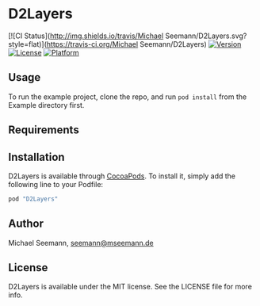 # D2Layers

[![CI Status](http://img.shields.io/travis/Michael Seemann/D2Layers.svg?style=flat)](https://travis-ci.org/Michael Seemann/D2Layers)
[![Version](https://img.shields.io/cocoapods/v/D2Layers.svg?style=flat)](http://cocoapods.org/pods/D2Layers)
[![License](https://img.shields.io/cocoapods/l/D2Layers.svg?style=flat)](http://cocoapods.org/pods/D2Layers)
[![Platform](https://img.shields.io/cocoapods/p/D2Layers.svg?style=flat)](http://cocoapods.org/pods/D2Layers)

## Usage

To run the example project, clone the repo, and run `pod install` from the Example directory first.

## Requirements

## Installation

D2Layers is available through [CocoaPods](http://cocoapods.org). To install
it, simply add the following line to your Podfile:

```ruby
pod "D2Layers"
```

## Author

Michael Seemann, seemann@mseemann.de

## License

D2Layers is available under the MIT license. See the LICENSE file for more info.
